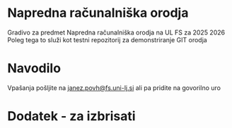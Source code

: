 # Napredna računalniška orodja 
Gradivo za predmet Napredna računalniška orodja na UL FS za 2025 2026
Poleg tega to služi kot testni repozitorij za demonstriranje GIT orodja

# Navodilo
Vpašanja pošljite na janez.povh@fs.uni-lj.si ali pa pridite na govorilno uro

# Dodatek - za izbrisati
